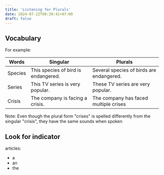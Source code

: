 ```yaml
---
title: 'Listening for Plurals'
date: 2024-07-22T08:39:41+07:00
draft: false
---
```


## Vocabulary

For example:

| Words   | Singular                            | Plurals                                  |
| ------- | ----------------------------------- | ---------------------------------------- |
| Species | This species of bird is endangered. | Several species of birds are endangered. |
| Series  | This TV series is very popular.     | These TV series are very popular.        |
| Crisis  | The company is facing a crisis.     | The company has faced multiple crises    |

Note: Even though the plural form "crises" is spelled differently from the singular "crisis", they have the same sounds when spoken

## Look for indicator

articles:

- a
- an
- the

